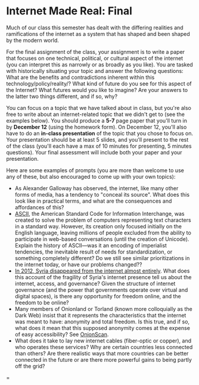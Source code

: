 # Internet Made Real: Final 

Much of our class this semester has dealt with the differing realities and ramifications of the internet as a system that has shaped and been shaped by the modern world. 

For the  final assignment of the class, your assignment is to write a paper that focuses on one technical, political, or cultural aspect of the internet (you can interpret this as narrowly or as broadly as you like). You are tasked with historically situating your topic and answer the following questions: What are the benefits and contradictions inherent within this technology/policy/reality/? What kind of future do you see for this aspect of the Internet? What futures would you like to imagine? Are your answers to the latter two things different, and if so, why? 

You can focus on a topic that we have talked about in class, but you're also free to write about an internet-related topic that we didn't get to (see the examples below). You should produce a **5-7** page paper that you'll turn in by **December 12** (using the homework form). On December 12, you'll also have to do an **in-class presentation** of the topic that you chose to focus on. Your presentation should be at least 5 slides, and you'll present to the rest of the class (you'll each have a max of 10 minutes for presenting, 5 minutes questions). Your final assessment will include both your paper and your presentation. 

Here are some examples of prompts (you are more than welcome to use any of these, but also encouraged to come up with your own topics):

- As Alexander Galloway has observed, the internet, like many other forms of media, has a tendency to "conceal its source". What does this look like in practical terms, and what are the consequences and affordances of this? 
- [ASCII](http://ascii-world.wikidot.com/), the American Standard Code for Information Interchange, was created to solve the problem of computers representing text characters in a standard way. However, its creation only focused initially on the English language, leaving millions of people excluded from the ability to participate in web-based conversations (until the creation of Unicode). Explain the history of ASCII—was it an encoding of imperialist tendencies, the inevitable result of needs for standardization, or something completely different? Do we still see similar prioritizations in the internet today, or have our problems changed?? 
- [In 2012, Syria disappeared from the internet almost entirely](http://citizen-ex.com/stories/sy). What does this account of the fragility of Syria's internet presence tell us about the internet, access, and governance? Given the structure of internet governance (and the power that governments operate over virtual and digital spaces), is there any opportunity for freedom online, and the freedom to be online? 
- Many members of Onionland or Torland (known more colloquially as the Dark Web) insist that it represents the characteristics that the internet was meant to have: anonymity and total freedom. Is this true, and if so, what does it mean that this supposed anonymity comes at the expense of easy accessibility? See [OnionScan](https://mascherari.press/onionscan-report-fhii-a-new-map-and-the-future/). 
- What does it take to lay new internet cables (fiber-optic or copper), and who operates these services? Why are certain countries less connected than others? Are there realistic ways that more countries can be better connected in the future or are there more powerful gains to being partly off the grid? 







=